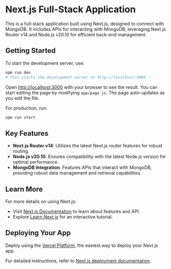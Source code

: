 
# Next.js Full-Stack Application

This is a full-stack application built using Next.js, designed to connect with MongoDB. It includes APIs for interacting with MongoDB, leveraging Next.js Router v14 and Node.js v20.10 for efficient back-end management.

## Getting Started

To start the development server, use:

```bash
npm run dev
# This starts the development server on http://localhost:3000
```

Open [http://localhost:3000](http://localhost:3000) with your browser to see the result. You can start editing the page by modifying `app/page.js`. The page auto-updates as you edit the file.

For production, run:

```bash
npm run start
```

## Key Features

- **Next.js Router v14**: Utilizes the latest Next.js router features for robust routing.
- **Node.js v20.10**: Ensures compatibility with the latest Node.js version for optimal performance.
- **MongoDB Integration**: Features APIs that interact with MongoDB, providing robust data management and retrieval capabilities.

## Learn More

For more details on using Next.js:

- Visit [Next.js Documentation](https://nextjs.org/docs) to learn about features and API.
- Explore [Learn Next.js](https://nextjs.org/learn) for an interactive tutorial.

## Deploying Your App

Deploy using the [Vercel Platform](https://vercel.com/new?utm_medium=default-template&filter=next.js&utm_source=create-next-app&utm_campaign=create-next-app-readme), the easiest way to deploy your Next.js app.

For detailed instructions, refer to [Next.js deployment documentation](https://nextjs.org/docs/deployment).
